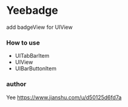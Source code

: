 # Yeebadge

add badgeView for UIView


### How to use

 * UITabBarItem
 * UIView
 * UIBarButtonItem

###  author

 Yee  https://www.jianshu.com/u/d50125d6fd7a





